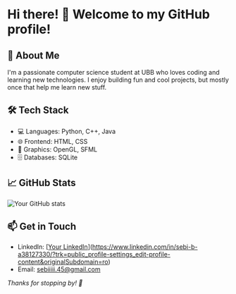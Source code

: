 # Hi there! 👋 Welcome to my GitHub profile!

## 🚀 About Me
I'm a passionate computer science student at UBB who loves coding and learning new technologies. I enjoy building fun and cool projects, but mostly once that help me learn new stuff.

## 🛠 Tech Stack
- 💻 Languages: Python, C++, Java
- 🌐 Frontend: HTML, CSS
- 🎨 Graphics: OpenGL, SFML
- 🗄️ Databases: SQLite

## 📈 GitHub Stats
![Your GitHub stats](https://github-readme-stats.vercel.app/api?username=SebiB24&show_icons=true&theme=radical)

## 📫 Get in Touch
- LinkedIn: [[Your LinkedIn](https://linkedin.com/in/your-profile)](https://www.linkedin.com/in/sebi-b-a38127330/?trk=public_profile-settings_edit-profile-content&originalSubdomain=ro)
- Email: sebiiiii.45@gmail.com

_Thanks for stopping by! 🚀_



<!--
**SebiB24/SebiB24** is a ✨ _special_ ✨ repository because its `README.md` (this file) appears on your GitHub profile.

Here are some ideas to get you started:

- 🔭 I’m currently working on ...
- 🌱 I’m currently learning ...
- 👯 I’m looking to collaborate on ...
- 🤔 I’m looking for help with ...
- 💬 Ask me about ...
- 📫 How to reach me: ...
- 😄 Pronouns: ...
- ⚡ Fun fact: ...
-->
